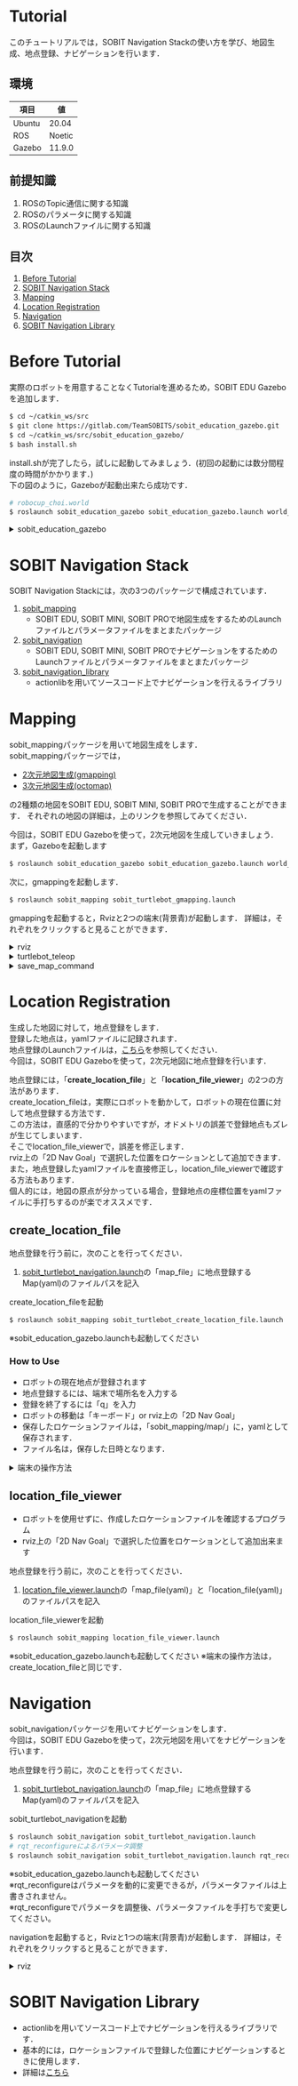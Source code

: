 # Tutorial
このチュートリアルでは，SOBIT Navigation Stackの使い方を学び、地図生成、地点登録、ナビゲーションを行います．

## 環境
|項目|値|
|---|---|
|Ubuntu|20.04|
|ROS|Noetic|
|Gazebo|11.9.0|

## 前提知識
1. ROSのTopic通信に関する知識
2. ROSのパラメータに関する知識
3. ROSのLaunchファイルに関する知識

## 目次
1. [Before Tutorial](#before-tutorial)
2. [SOBIT Navigation Stack](#sobit-navigation-stack)
3. [Mapping](#mapping)
4. [Location Registration](#location-registration)
5. [Navigation](#navigation)
6. [SOBIT Navigation Library](#sobit-navigation-library)

# Before Tutorial
実際のロボットを用意することなくTutorialを進めるため，SOBIT EDU Gazeboを追加します．
```bash
$ cd ~/catkin_ws/src
$ git clone https://gitlab.com/TeamSOBITS/sobit_education_gazebo.git
$ cd ~/catkin_ws/src/sobit_education_gazebo/
$ bash install.sh
```
install.shが完了したら，試しに起動してみましょう．(初回の起動には数分間程度の時間がかかります．)  
下の図のように，Gazeboが起動出来たら成功です．
```bash
# robocup_choi.world
$ roslaunch sobit_education_gazebo sobit_education_gazebo.launch world_name:=robocup_choi.world
```
<details><summary>sobit_education_gazebo</summary>

<div align="center">
    <img src="doc/img/sobit_edu_gazebo.png" width="640">
</div>

</details>

# SOBIT Navigation Stack
SOBIT Navigation Stackには，次の3つのパッケージで構成されています．
1. [sobit_mapping](sobit_mapping)
    - SOBIT EDU, SOBIT MINI, SOBIT PROで地図生成をするためのLaunchファイルとパラメータファイルをまとまたパッケージ
2. [sobit_navigation](sobit_navigation)
    - SOBIT EDU, SOBIT MINI, SOBIT PROでナビゲーションをするためのLaunchファイルとパラメータファイルをまとまたパッケージ
3. [sobit_navigation_library](sobit_navigation_library)
    - actionlibを用いてソースコード上でナビゲーションを行えるライブラリ

# Mapping
sobit_mappingパッケージを用いて地図生成をします．  
sobit_mappingパッケージでは，
- [2次元地図生成(gmapping)](doc/readme/sobit_mapping_gmapping.md)
- [3次元地図生成(octomap)](doc/readme/sobit_mapping_octomap.md)

の2種類の地図をSOBIT EDU, SOBIT MINI, SOBIT PROで生成することができます．
それぞれの地図の詳細は，上のリンクを参照してみてください．

今回は，SOBIT EDU Gazeboを使って，2次元地図を生成していきましょう．  
まず，Gazeboを起動します
```bash
$ roslaunch sobit_education_gazebo sobit_education_gazebo.launch world_name:=robocup_choi.world
```
次に，gmappingを起動します．
```bash
$ roslaunch sobit_mapping sobit_turtlebot_gmapping.launch 
```
gmappingを起動すると，Rvizと2つの端末(背景青)が起動します．
詳細は，それぞれをクリックすると見ることができます．

<details><summary>rviz</summary>

生成した地図を可視化することができます．
<div align="center">
    <img src="doc/img/mapping_rviz.png" width="1080">
</div>
</details>

<details><summary>turtlebot_teleop</summary>

ロボットをキーボード操作し，地図を拡大することができます．
```bash
Control Your Turtlebot!
---------------------------
Moving around:
   u    i    o
   j    k    l
   m    ,    .

q/z : increase/decrease max speeds by 10%
w/x : increase/decrease only linear speed by 10%
e/c : increase/decrease only angular speed by 10%
space key, k : force stop
anything else : stop smoothly

CTRL-C to quit

currently:      speed 0.2       turn 1
```

</details>

<details><summary>save_map_command</summary>

生成した地図をファイル形式に保存することができます．  
この端末上でEnter keyを押すことで地図を保存します．  
保存した地図は，「sobit_mapping/map/」に，pgmとして保存され，地図の原点やサイズ情報がyamlとして保存されます．  
ファイル名は，保存した日時となります．
```bash
When you save this map, press the 'Enter' key! : 
```
</details>

# Location Registration
生成した地図に対して，地点登録をします．  
登録した地点は，yamlファイルに記録されます．  
地点登録のLaunchファイルは，[こちら](doc/readme/sobit_mapping_create_location_file.md)を参照してください．  
今回は，SOBIT EDU Gazeboを使って，2次元地図に地点登録を行います．

地点登録には，「**create_location_file**」と「**location_file_viewer**」の2つの方法があります．  
create_location_fileは，実際にロボットを動かして，ロボットの現在位置に対して地点登録する方法です．  
この方法は，直感的で分かりやすいですが，オドメトリの誤差で登録地点もズレが生じてしまいます．  
そこでlocation_file_viewerで，誤差を修正します．  
rviz上の「2D Nav Goal」で選択した位置をロケーションとして追加できます．  
また，地点登録したyamlファイルを直接修正し，location_file_viewerで確認する方法もあります．  
個人的には，地図の原点が分かっている場合，登録地点の座標位置をyamlファイルに手打ちするのが楽でオススメです．

## create_location_file
地点登録を行う前に，次のことを行ってください．
1. [sobit_turtlebot_navigation.launch](/sobit_navigation/launch/sobit_turtlebot/sobit_turtlebot_navigation.launch)の「map_file」に地点登録するMap(yaml)のファイルパスを記入

create_location_fileを起動
```bash
$ roslaunch sobit_mapping sobit_turtlebot_create_location_file.launch 
```
※sobit_education_gazebo.launchも起動してください

### How to Use
- ロボットの現在地点が登録されます
- 地点登録するには、端末で場所名を入力する
- 登録を終了するには「q」を入力
- ロボットの移動は「キーボード」or rviz上の「2D Nav Goal」
- 保存したロケーションファイルは，「sobit_mapping/map/」に，yamlとして保存されます．  
- ファイル名は，保存した日時となります．

<details><summary>端末の操作方法</summary>

```bash
========================================
[ 登録地点一覧 ]
    [ 1 ] : a
    [ 2 ] : b

[ ロボットの現在地点を登録 ]
場所名を入力してください。「q」で終了。
Location Name : c

現在地点を「c」で保存します。

transform.getOrigine().x(): -2.74012
transform.getOrigine().y(): 0.727012
transform.getOrigine().z(): 0
transform.getRotation().x(): 0
transform.getRotation().y(): 0
transform.getRotation().z(): 0.999528
transform.getRotation().w(): 0.0307304
「/home/sobits/catkin_ws/src/sobit_navigation_stack/sobit_mapping/map/map_location_8_23_20_15.yaml　」に追記完了。
========================================
```

- **注意点**
    - 「map_file」の指定を間違えない
    - launch起動直後、端末に多くの情報が流れるため、「Location Name :」という表記が流されてしまうかもしれませんが、 気にせずに場所名を入力すれば地点登録されます

<div align="center">
    <img src="doc/img/sobit_turtlebot_create_location_file.png" width="640">
</div>

</details>

## location_file_viewer
- ロボットを使用せずに、作成したロケーションファイルを確認するプログラム
- rviz上の「2D Nav Goal」で選択した位置をロケーションとして追加出来ます

地点登録を行う前に，次のことを行ってください．
1. [location_file_viewer.launch](sobit_mapping/launch/location_file_viewer.launch)の「map_file(yaml)」と「location_file(yaml)」のファイルパスを記入

location_file_viewerを起動
```bash
$ roslaunch sobit_mapping location_file_viewer.launch 
```
※sobit_education_gazebo.launchも起動してください
※端末の操作方法は，create_location_fileと同じです．

# Navigation
sobit_navigationパッケージを用いてナビゲーションをします．  
今回は，SOBIT EDU Gazeboを使って，2次元地図を用いてをナビゲーションを行います．

地点登録を行う前に，次のことを行ってください．
1. [sobit_turtlebot_navigation.launch](/sobit_navigation/launch/sobit_turtlebot/sobit_turtlebot_navigation.launch)の「map_file」に地点登録するMap(yaml)のファイルパスを記入

sobit_turtlebot_navigationを起動
```bash
$ roslaunch sobit_navigation sobit_turtlebot_navigation.launch 
# rqt_reconfigureによるパラメータ調整
$ roslaunch sobit_navigation sobit_turtlebot_navigation.launch rqt_reconfigure:=true 
```
※sobit_education_gazebo.launchも起動してください  
※rqt_reconfigureはパラメータを動的に変更できるが，パラメータファイルは上書きされません。  
※rqt_reconfigureでパラメータを調整後、パラメータファイルを手打ちで変更してください。  

navigationを起動すると，Rvizと1つの端末(背景青)が起動します．
詳細は，それぞれをクリックすると見ることができます．

<details><summary>rviz</summary>

生成した地図を可視化することができます．
<div align="center">
    <img src="doc/img/navigation_rviz.png" width="1080">
</div>
</details>

# SOBIT Navigation Library
- actionlibを用いてソースコード上でナビゲーションを行えるライブラリです．  
- 基本的には，ロケーションファイルで登録した位置にナビゲーションするときに使用します．  
- 詳細は[こちら](sobit_navigation_library)
